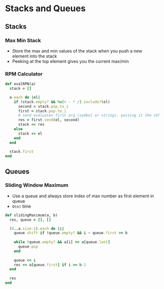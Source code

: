 # Stacks and Queues
## Stacks

### Max Min Stack
- Store the max and min values of the stack when you push a new element into the stack
- Peeking at the top element gives you the current max/min

### RPM Calculator
``` ruby
def evalRPN(a)
  stack = []

  a.each do |el|
    if !stack.empty? && %w[+ - * /].include?(el)
      second = stack.pop.to_i
      first = stack.pop.to_i
      # send evaluates first arg (symbol or string), passing it the other args
      res = first.send(el, second) 
      stack << res
    else
      stack << el
    end
  end
  
  stack.first
end
```

## Queues
### Sliding Window Maximum
- Use a queue and always store index of max number as first element in queue
- `O(n)` time
```ruby
def slidingMaximum(a, b)
  res, queue = [], []

  (0..a.size-1).each do |i|
    queue.shift if !queue.empty? && i - queue.first >= b
    
    while !queue.empty? && a[i] >= a[queue.last]
      queue.pop
    end
    
    queue << i
    res << a[queue.first] if i >= b-1
  end
  
  res
end
```
